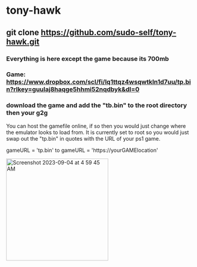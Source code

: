 # tony-hawk
## git clone https://github.com/sudo-self/tony-hawk.git
### Everything is here except the game because its 700mb<br>
### Game: https://www.dropbox.com/scl/fi/lq1ttqz4wsqwtkln1d7uu/tp.bin?rlkey=guulaj8haqge5hhmi52nqdbyk&dl=0
### download the game and add the "tb.bin" to the root directory then your g2g<br>

You can host the gamefile online, if so then you would just change where the emulator looks to load from. It is currently set to root so you would just swap out the "tp.bin" in quotes with the URL of your ps1 game.<br>

gameURL = 'tp.bin'  to gameURL = 'https://yourGAMElocation'

<img width="274" alt="Screenshot 2023-09-04 at 4 59 45 AM" src="https://github.com/sudo-self/tony-hawk/assets/119916323/f07c6e69-fb27-4bc3-8d33-922d46a06cde">


